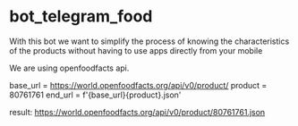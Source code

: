 # bot_telegram_food
With this bot we want to simplify the process of knowing the characteristics of the products without having to use apps directly from your mobile

We are using openfoodfacts api.

base_url = https://world.openfoodfacts.org/api/v0/product/
product = 80761761
end_url = f'{base_url}{product}.json'

result:
https://world.openfoodfacts.org/api/v0/product/80761761.json
